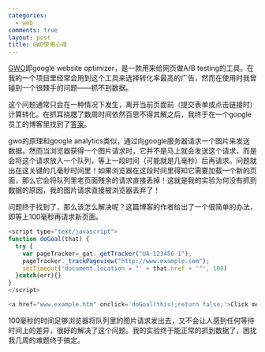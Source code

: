 ```yaml
--- 
categories: 
  - web
comments: true
layout: post
title: GWO使用心得
---
```

[GWO](http://www.google.com/websiteoptimizer)即google website optimizer，是一款用来给网页做A/B testing的工具。在我的一个项目里经常会用到这个工具来选择转化率最高的广告，然而在使用时我曾碰到一个很棘手的问题——抓不到数据。

这个问题通常只会在一种情况下发生，离开当前页面前（提交表单或点击链接时）计算转化。在抓耳挠腮了数周时间依然百思不得其解之后，我终于在一个google员工的博客里找到了[答案](http://www.gwotricks.com/test/2009/07/tracking-outbound-links-right-way.html)。

gwo的原理和google analytics类似，通过向google服务器请求一个图片来发送数据。然而当浏览器获得一个图片请求时，它并不是马上就会发送这个请求，而是会将这个请求放入一个队列，等上一段时间（可能就是几毫秒）后再请求。问题就出在这关键的几毫秒时间里！如果浏览器在这段时间里得知它需要加载一个新的页面，那么它会将队列里老页面残余的请求直接丢掉！这就是我的实验为何没有抓到数据的原因，我的图片请求直接被浏览器丢弃了！

问题终于找到了，那么该怎么解决呢？这篇博客的作者给出了一个很简单的办法，即等上100毫秒再请求新页面。

``` javascript
<script type="text/javascript">
function doGoal(that) {
  try {
    var pageTracker=_gat._getTracker("UA-123456-1");
    pageTracker._trackPageview("http://www.example.com");
    setTimeout('document.location = "' + that.href + '"', 100)
  }catch(err){}
}
</script>

<a href="www.example.htm" onclick='doGoal(this);return false;'>Click me</a>
```

100毫秒的时间足够浏览器将队列里的图片请求发出去，又不会让人感到任何等待时间上的差异，很好的解决了这个问题。我的实验终于能正常的抓到数据了，困扰我几周的难题终于搞定。
